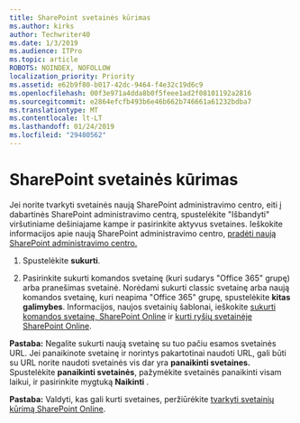 ```yaml
---
title: SharePoint svetainės kūrimas
ms.author: kirks
author: Techwriter40
ms.date: 1/3/2019
ms.audience: ITPro
ms.topic: article
ROBOTS: NOINDEX, NOFOLLOW
localization_priority: Priority
ms.assetid: e62b9f80-b017-42dc-9464-f4e32c19d6c9
ms.openlocfilehash: 00f3e971a4dda8b0f5feee1ad2f08101192a2816
ms.sourcegitcommit: e2864efcfb493b6e46b662b746661a61232bdba7
ms.translationtype: MT
ms.contentlocale: lt-LT
ms.lasthandoff: 01/24/2019
ms.locfileid: "29480562"
---
```

# <a name="create-a-sharepoint-site"></a>SharePoint svetainės kūrimas

Jei norite tvarkyti svetainės naują SharePoint administravimo centro, eiti į dabartinės SharePoint administravimo centrą, spustelėkite "Išbandyti" viršutiniame dešiniajame kampe ir pasirinkite aktyvus svetaines. Ieškokite informacijos apie naują SharePoint administravimo centro, [pradėti naują SharePoint administravimo centro.](https://docs.microsoft.com/en-us/sharepoint/get-started-new-admin-center)
  
1. Spustelėkite **sukurti**. 
    
2. Pasirinkite sukurti komandos svetainę (kuri sudarys "Office 365" grupę) arba pranešimas svetainė. Norėdami sukurti classic svetainę arba naują komandos svetainę, kuri neapima "Office 365" grupę, spustelėkite **kitas galimybes**. Informacijos, naujos svetainių šablonai, ieškokite [sukurti komandos svetainę, SharePoint Online](https://support.office.com/en-us/article/create-a-team-site-in-sharepoint-ef10c1e7-15f3-42a3-98aa-b5972711777d?ui=en-US&amp;rs=en-US&amp;ad=US) ir [kurti ryšių svetainėje SharePoint Online](https://support.office.com/article/7fb44b20-a72f-4d2c-9173-fc8f59ba50eb).
  
 **Pastaba:** Negalite sukurti naują svetainę su tuo pačiu esamos svetainės URL. Jei panaikinote svetainę ir norintys pakartotinai naudoti URL, gali būti su URL norite naudoti svetainės vis dar yra **panaikinti svetaines.** Spustelėkite **panaikinti svetainės**, pažymėkite svetainės panaikinti visam laikui, ir pasirinkite mygtuką **Naikinti** . 
  
 **Pastaba:** Valdyti, kas gali kurti svetaines, peržiūrėkite [tvarkyti svetainių kūrimą SharePoint Online](https://docs.microsoft.com/en-us/sharepoint/manage-site-creation).
    

